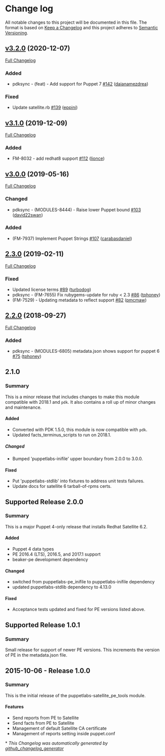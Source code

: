 # Change log

All notable changes to this project will be documented in this file. The format is based on [Keep a Changelog](http://keepachangelog.com/en/1.0.0/) and this project adheres to [Semantic Versioning](http://semver.org).

## [v3.2.0](https://github.com/puppetlabs/puppetlabs-satellite_pe_tools/tree/v3.2.0) (2020-12-07)

[Full Changelog](https://github.com/puppetlabs/puppetlabs-satellite_pe_tools/compare/v3.1.0...v3.2.0)

### Added

- pdksync - \(feat\) - Add support for Puppet 7 [\#142](https://github.com/puppetlabs/puppetlabs-satellite_pe_tools/pull/142) ([daianamezdrea](https://github.com/daianamezdrea))

### Fixed

- Update satellite.rb [\#139](https://github.com/puppetlabs/puppetlabs-satellite_pe_tools/pull/139) ([eppini](https://github.com/eppini))

## [v3.1.0](https://github.com/puppetlabs/puppetlabs-satellite_pe_tools/tree/v3.1.0) (2019-12-09)

[Full Changelog](https://github.com/puppetlabs/puppetlabs-satellite_pe_tools/compare/v3.0.0...v3.1.0)

### Added

- FM-8032 - add redhat8 support [\#112](https://github.com/puppetlabs/puppetlabs-satellite_pe_tools/pull/112) ([lionce](https://github.com/lionce))

## [v3.0.0](https://github.com/puppetlabs/puppetlabs-satellite_pe_tools/tree/v3.0.0) (2019-05-16)

[Full Changelog](https://github.com/puppetlabs/puppetlabs-satellite_pe_tools/compare/2.3.0...v3.0.0)

### Changed

- pdksync - \(MODULES-8444\) - Raise lower Puppet bound [\#103](https://github.com/puppetlabs/puppetlabs-satellite_pe_tools/pull/103) ([david22swan](https://github.com/david22swan))

### Added

- \(FM-7937\) Implement Puppet Strings [\#107](https://github.com/puppetlabs/puppetlabs-satellite_pe_tools/pull/107) ([carabasdaniel](https://github.com/carabasdaniel))

## [2.3.0](https://github.com/puppetlabs/puppetlabs-satellite_pe_tools/tree/2.3.0) (2019-02-11)

[Full Changelog](https://github.com/puppetlabs/puppetlabs-satellite_pe_tools/compare/2.2.0...2.3.0)

### Fixed

- Updated license terms [\#89](https://github.com/puppetlabs/puppetlabs-satellite_pe_tools/pull/89) ([turbodog](https://github.com/turbodog))
- pdksync - \(FM-7655\) Fix rubygems-update for ruby \< 2.3 [\#86](https://github.com/puppetlabs/puppetlabs-satellite_pe_tools/pull/86) ([tphoney](https://github.com/tphoney))
- \(FM-7529\) - Updating metadata to reflect support [\#82](https://github.com/puppetlabs/puppetlabs-satellite_pe_tools/pull/82) ([pmcmaw](https://github.com/pmcmaw))

## [2.2.0](https://github.com/puppetlabs/puppetlabs-satellite_pe_tools/tree/2.2.0) (2018-09-27)

[Full Changelog](https://github.com/puppetlabs/puppetlabs-satellite_pe_tools/compare/2.1.0...2.2.0)

### Added

- pdksync - \(MODULES-6805\) metadata.json shows support for puppet 6 [\#75](https://github.com/puppetlabs/puppetlabs-satellite_pe_tools/pull/75) ([tphoney](https://github.com/tphoney))

## 2.1.0
### Summary
This is a minor release that includes changes to make this module compatible with 2018.1 and `pdk`. It also contains a roll up of minor changes and maintenance.

#### Added
- Converted with PDK 1.5.0, this module is now compatible with `pdk`.
- Updated facts_terminus_scripts to run on 2018.1.

##### Changed
- Bumped 'puppetlabs-inifile' upper boundary from 2.0.0 to 3.0.0.

#### Fixed
- Put 'puppetlabs-stdlib' into fixtures to address unit tests failures.
- Update docs for satellite 6 tarball-of-rpms certs.

## Supported Release 2.0.0
### Summary
This is a major Puppet 4-only release that installs Redhat Satellite 6.2.

#### Added
- Puppet 4 data types
- PE 2016.4 (LTS), 2016.5, and 2017.1 support
- beaker-pe development dependency

#### Changed
- switched from puppetlabs-pe_inifile to puppetlabs-inifile dependency
- updated puppetlabs-stdlib dependency to 4.13.0

#### Fixed
- Acceptance tests updated and fixed for PE versions listed above.

## Supported Release 1.0.1
### Summary

Small release for support of newer PE versions. This increments the version of PE in the metadata.json file.

## 2015-10-06 - Release 1.0.0
### Summary

This is the initial release of the puppetlabs-satellite_pe_tools module.

#### Features
- Send reports from PE to Satellite
- Send facts from PE to Satellite
- Management of default Satellite CA certificate
- Management of reports setting inside puppet.conf


\* *This Changelog was automatically generated by [github_changelog_generator](https://github.com/skywinder/Github-Changelog-Generator)*
